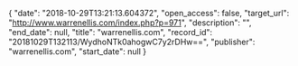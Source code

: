 {
  "date": "2018-10-29T13:21:13.604372", 
  "open_access": false, 
  "target_url": "http://www.warrenellis.com/index.php?p=971", 
  "description": "", 
  "end_date": null, 
  "title": "warrenellis.com", 
  "record_id": "20181029T132113/WydhoNTk0ahogwC7y2rDHw==", 
  "publisher": "warrenellis.com", 
  "start_date": null
}

